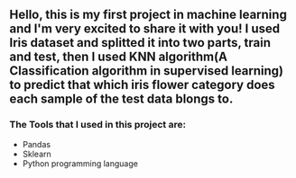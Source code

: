 Hello, this is my first project in machine learning and I'm very excited to share it with you! I used Iris dataset and splitted it  into two parts, train and test, then I used
KNN algorithm(A Classification algorithm in supervised learning) to predict that which iris flower category does each sample of the test data blongs to.
---
### The Tools that I used in this project are:
- Pandas
- Sklearn
- Python programming language
